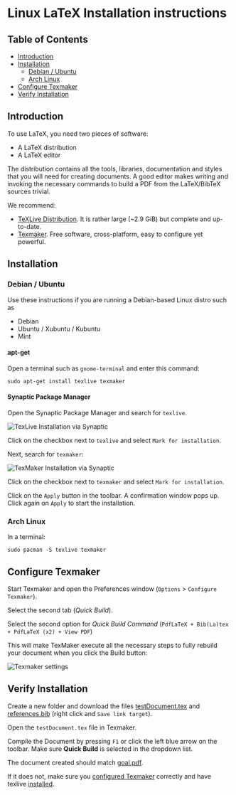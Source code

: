 Linux LaTeX Installation instructions
===================================

## Table of Contents

* [Introduction](#introduction)
* [Installation](#installation)
  * [Debian / Ubuntu](#debian--ubuntu)
  * [Arch Linux](#arch-linux)
* [Configure Texmaker](#configure-texmaker)
* [Verify Installation](#verify-installation)

## Introduction

To use LaTeX, you need two pieces of software:

* A LaTeX distribution
* A LaTeX editor

The distribution contains all the tools, libraries, documentation and styles
that you will need for creating documents. A good editor makes writing and invoking
the necessary commands to build a PDF from the LaTeX/BibTeX sources trivial.

We recommend:

* [TeXLive Distribution](https://www.tug.org/texlive/). It is rather large (~2.9 GiB) but complete and up-to-date.
* [Texmaker](http://www.xm1math.net/texmaker/). Free software, cross-platform, easy to configure yet powerful.

## Installation

### Debian / Ubuntu

Use these instructions if you are running a Debian-based Linux distro such as

* Debian
* Ubuntu / Xubuntu / Kubuntu
* Mint

#### apt-get

Open a terminal such as `gnome-terminal` and enter this command:

```
sudo apt-get install texlive texmaker
```

#### Synaptic Package Manager

Open the Synaptic Package Manager and search for `texlive`.

![TexLive Installation via Synaptic](https://raw.githubusercontent.com/UB-Mannheim/ubma-screenshots/master/sci-work/linux/linux-texlive-synaptic-01.png)

Click on the checkbox next to `texlive` and select `Mark for installation`.

Next, search for `texmaker`:

![TexMaker Installation via Synaptic](https://raw.githubusercontent.com/UB-Mannheim/ubma-screenshots/master/sci-work/linux/linux-texmaker-synaptic-01.png)

Click on the checkbox next to `texmaker` and select `Mark for installation`.

Click on the `Apply` button in the toolbar. A confirmation window pops up.
Click again on `Apply` to start the installation.


### Arch Linux

In a terminal:

```
sudo pacman -S texlive texmaker
```

## Configure Texmaker

Start Texmaker and open the Preferences window (`Options` > `Configure Texmaker`).

Select the second tab (*Quick Build*).

Select the second option for *Quick Build Command* (`PdfLaTeX + Bib(La)tex + PdfLaTeX (x2) + View PDF`)

This will make TexMaker execute all the necessary steps to fully rebuild your
document when you click the Build button:

![Texmaker settings](https://raw.githubusercontent.com/UB-Mannheim/ubma-screenshots/master/sci-work/linux/linux-texmaker-config.png)

## Verify Installation

Create a new folder and download the files
[testDocument.tex](https://raw.githubusercontent.com/UB-Mannheim/sci-work-course/master/doc/LatexExample/testDocument.tex)
and
[references.bib](https://raw.githubusercontent.com/UB-Mannheim/sci-work-course/master/doc/LatexExample/references.bib)
(right click and `Save link target`).

Open the `testDocument.tex` file in Texmaker.

Compile the Document by pressing `F1` or click the left blue arrow on the
toolbar. Make sure **Quick Build** is selected in the dropdown list.

The document created should match [goal.pdf](https://raw.githubusercontent.com/UB-Mannheim/sci-work-course/master/doc/LatexExample/goal.pdf).

If it does not, make sure you [configured Texmaker](#configure-texmaker)
correctly and have texlive [installed](#installation).
